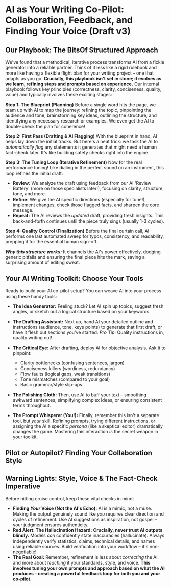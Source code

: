# AI as Your Writing Co-Pilot: Collaboration, Feedback, and Finding Your Voice (Draft v3)

## Our Playbook: The BitsOf Structured Approach

We've found that a methodical, iterative process transforms AI from a fickle generator into a reliable partner. Think of it less like a rigid rulebook and more like having a flexible flight plan for your writing project – one that adapts as you go. **Crucially, this playbook isn't set in stone; it evolves as we learn, refining steps and prompts based on experience.** Our internal playbook follows key principles (correctness, clarity, conciseness, quality, value) and typically involves these exciting stages:

**Step 1: The Blueprint (Planning)**
Before a single word hits the page, we team up with AI to map the journey: refining the topic, pinpointing the audience and tone, brainstorming key ideas, outlining the structure, and identifying any necessary research or examples. We even get the AI to double-check the plan for coherence!

**Step 2: First Pass (Drafting & AI Flagging)**
With the blueprint in hand, AI helps lay down the initial tracks. But here's a neat trick: we task the AI to *automatically flag* any statements it generates that might need a human fact-check later. It's like building safety checks right into the engine.

**Step 3: The Tuning Loop (Iterative Refinement)**
Now for the real performance tuning! Like dialing in the perfect sound on an instrument, this loop refines the initial draft:
*   **Review:** We analyze the draft using feedback from our AI 'Review Battery' (more on those specialists later!), focusing on clarity, structure, tone, and more.
*   **Refine:** We give the AI specific directions (especially for tone!), implement changes, check those flagged facts, and sharpen the core message.
*   **Repeat:** The AI reviews the *updated* draft, providing fresh insights. This back-and-forth continues until the piece truly sings (usually 1-3 cycles).

**Step 4: Quality Control (Finalization)**
Before the final curtain call, AI performs one last automated sweep for typos, consistency, and readability, prepping it for the essential human sign-off.

***Why this structure works:*** It channels the AI's power effectively, dodging generic pitfalls and ensuring the final piece hits the mark, saving a surprising amount of editing sweat.

## Your AI Writing Toolkit: Choose Your Tools

Ready to build your AI co-pilot setup? You can weave AI into your process using these handy tools:

*   **The Idea Generator:** Feeling stuck? Let AI spin up topics, suggest fresh angles, or sketch out a logical structure based on your keywords.

*   **The Drafting Assistant:** Next up, hand AI your detailed outline and instructions (audience, tone, keys points) to generate that first draft, or have it flesh out sections you've started. *Pro Tip:* Quality instructions in, quality writing out!

*   **The Critical Eye:** After drafting, deploy AI for objective analysis. Ask it to pinpoint:
    *   Clarity bottlenecks (confusing sentences, jargon)
    *   Conciseness killers (wordiness, redundancy)
    *   Flow faults (logical gaps, weak transitions)
    *   Tone mismatches (compared to your goal)
    *   Basic grammar/style slip-ups.

*   **The Polishing Cloth:** Then, use AI to buff your text – smoothing awkward sentences, simplifying complex ideas, or ensuring consistent terms throughout.

*   **The Prompt Whisperer (You!):** Finally, remember this isn't a separate tool, but *your* skill. Refining prompts, trying different instructions, or assigning the AI a specific *persona* (like a skeptical editor) dramatically changes the game. Mastering this interaction *is* the secret weapon in your toolkit.

## Pilot or Autopilot? Finding Your Collaboration Style

## Warning Lights: Style, Voice & The Fact-Check Imperative

Before hitting cruise control, keep these vital checks in mind:

*   **Finding *Your* Voice (Not the AI's Echo):** AI is a mimic, not a muse. Making the output genuinely sound like *you* requires clear direction and cycles of refinement. Use AI suggestions as inspiration, not gospel – your judgment ensures authenticity.
*   **Red Alert: The Hallucination Hazard:** **Crucially, never trust AI outputs blindly.** Models *can* confidently state inaccuracies (hallucinate). Always independently verify statistics, claims, technical details, and names using reliable sources. Build verification into your workflow – it's non-negotiable!
*   **The Real Goal:** Remember, refinement is less about *correcting* the AI and more about *teaching* it your standards, style, and voice. **This involves tuning your own prompts and approach based on what the AI produces – creating a powerful feedback loop for both you and your co-pilot.** 